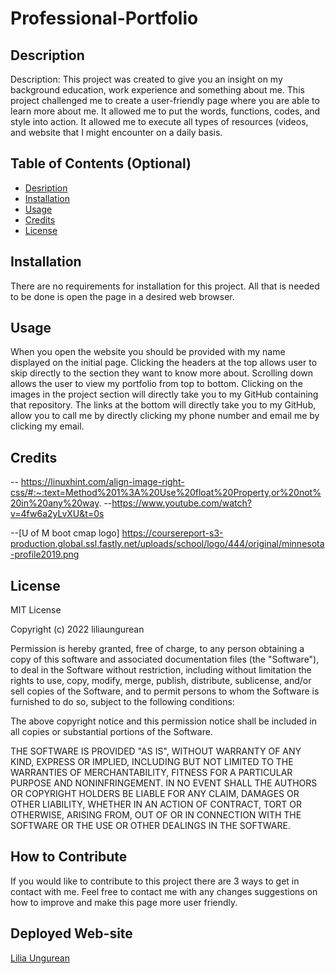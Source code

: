 # Professional-Portfolio

## Description

Description: This project was created to give you an insight on my background education, work experience and something about me. This project challenged me to create a user-friendly page where you are able to learn more about me. It allowed me to put the words, functions, codes, and style into action. It allowed me to execute all types of resources (videos, and website that I might encounter on a daily basis.

## Table of Contents (Optional)


- [Desription](#Description)
- [Installation](#Installation)
- [Usage](#Usage)
- [Credits](#Credits)
- [License](#License)

## Installation

There are no requirements for installation for this project. All that is needed to be done is open the page in a desired web browser.


## Usage

When you open the website you should be provided with my name displayed on the initial page. Clicking the headers at the top allows user to skip directly to the section they want to know more about. Scrolling down allows the user to view my portfolio from top to bottom. Clicking on the images in the project section will directly take you to my GitHub containing that repository. The links at the bottom will directly take you to my GitHub, allow you to call me by directly clicking my phone number and email me by clicking my email.


## Credits

-- https://linuxhint.com/align-image-right-css/#:~:text=Method%201%3A%20Use%20float%20Property,or%20not%20in%20any%20way.
--https://www.youtube.com/watch?v=4fw6a2yLvXU&t=0s

--[U of M boot cmap logo] https://coursereport-s3-production.global.ssl.fastly.net/uploads/school/logo/444/original/minnesota-profile2019.png
## License

MIT License

Copyright (c) 2022 liliaungurean

Permission is hereby granted, free of charge, to any person obtaining a copy
of this software and associated documentation files (the "Software"), to deal
in the Software without restriction, including without limitation the rights
to use, copy, modify, merge, publish, distribute, sublicense, and/or sell
copies of the Software, and to permit persons to whom the Software is
furnished to do so, subject to the following conditions:

The above copyright notice and this permission notice shall be included in all
copies or substantial portions of the Software.

THE SOFTWARE IS PROVIDED "AS IS", WITHOUT WARRANTY OF ANY KIND, EXPRESS OR
IMPLIED, INCLUDING BUT NOT LIMITED TO THE WARRANTIES OF MERCHANTABILITY,
FITNESS FOR A PARTICULAR PURPOSE AND NONINFRINGEMENT. IN NO EVENT SHALL THE
AUTHORS OR COPYRIGHT HOLDERS BE LIABLE FOR ANY CLAIM, DAMAGES OR OTHER
LIABILITY, WHETHER IN AN ACTION OF CONTRACT, TORT OR OTHERWISE, ARISING FROM,
OUT OF OR IN CONNECTION WITH THE SOFTWARE OR THE USE OR OTHER DEALINGS IN THE
SOFTWARE.

## How to Contribute

If you would like to contribute to this project there are 3 ways to get in contact with me. Feel free to contact me with any changes suggestions on how to improve and make this page more user friendly.

## Deployed Web-site

[Lilia Ungurean](https://liliaungurean.github.io/Professional-Portfolio/)
